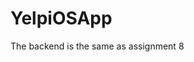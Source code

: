 <!--
 * @Descripttion: 
 * @version: 
 * @Author: voanit
 * @Date: 2022-11-23 09:58:26
 * @LastEditors: voanit
 * @LastEditTime: 2022-12-06 19:01:22
-->
# YelpiOSApp
The backend is the same as assignment 8